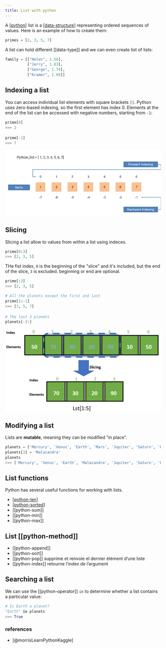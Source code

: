 ```yaml
---
title: List with python
---
```


A [[python]] list is a [[data-structure]] representing ordered sequences of
values. Here is an example of how to create them:

```python
primes = [2, 3, 5, 7]
```

A list can hold different [[data-type]] and we can even create list of lists:

```python
family = [["Helen", 1.56],
          ["Jerry", 1.83],
          ["George", 1.74],
          ["Kramer", 1.89]]
```

## Indexing a list

You can access individual list elements with square brackets `[]`. Python uses
zero-based indexing, so the first element has index 0. Elements at the end of the
list can be accessed with negative numbers, starting from `-1`:

```python
prime[0]
>>> 2

prime[-1]
>>> 7
```

![](../assets/images/python-list.png)

## Slicing

Slicing a list allow to values from within a list using indeces.

```python
prime[0:3]
>>> [2, 3, 5]
```

THe fist index, `0` is the beginning of the "slice" and it's included, but the
end of the slice, `3` is excluded. beginning or end are optional.

```python
prime[:3]
>>> [2, 3, 5]
```

```python
# All the planets except the first and last
prime[1:-1]
>>> [3, 5, 7]

# The last 3 planets
planets[-3:]
```

![list slicing](../assets/images/python-list-slicing.png)

## Modifying a list

Lists are **mutable**, meaning they can be modified "in place".

```python
planets = ['Mercury', 'Venus', 'Earth', 'Mars', 'Jupiter', 'Saturn', 'Uranus', 'Neptune']
planets[3] = 'Malacandra'
planets
>>> ['Mercury', 'Venus', 'Earth', 'Malacandra', 'Jupiter', 'Saturn', 'Uranus', 'Neptune']
```

## List functions

Python has several useful functions for working with lists.

- [[python-len]]
- [[python-sorted]]
- [[python-sum]]
- [[python-min]]
- [[python-max]]

## List [[python-method]]

- [[python-append]]
- [[python-sort]]
- [[python-pop]] supprime et renvoie el dernier élément d’une liste
- [[python-index]] retourne l’index de l’argument

## Searching a list

We can use the [[python-operator]] `in` to determine whether a list contains a
particular value:

```python
# Is Earth a planet?
"Earth" in planets
>>> True
```

### references

- [@morrisLearnPythonKaggle]

[//begin]: # "Autogenerated link references for markdown compatibility"
[python]: python.md "Python"
[data-structure]: data-structure.md "Data Structure"
[python-len]: python-len.md "len() function in Python"
[python-sorted]: python-sorted.md "sorted() function python"
[//end]: # "Autogenerated link references"
